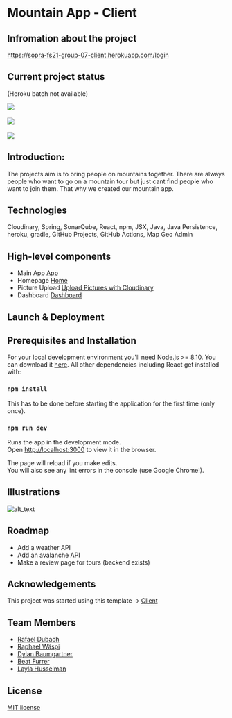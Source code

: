 # Mountain App - Client
## Infromation about the project

https://sopra-fs21-group-07-client.herokuapp.com/login

## Current project status
(Heroku batch not available)
<p align="left">
  <a href="https://github.com/sopra-fs21-group-07/client/actions">
    <img src="https://github.com/sopra-fs21-group-07/client/workflows/Deploy%20Project/badge.svg">
  </a>
  <br></br>
  <a href="https://sonarcloud.io/dashboard?id=sopra-fs21-group-07_client">
      <img src="https://sonarcloud.io/api/project_badges/measure?project=sopra-fs21-group-07_client&metric=coverage">
  </a>
  <br></br>
  <a href="https://sonarcloud.io/dashboard?id=sopra-fs21-group-07_client">
        <img src="https://sonarcloud.io/api/project_badges/measure?project=sopra-fs21-group-07_client&metric=alert_status">
    </a>
</p>

## Introduction: 
The projects aim is to bring people on mountains together. There are always people who want to go on a mountain tour but just cant find people who want to join them. That why we created our mountain app.

## Technologies
Cloudinary,
Spring,
SonarQube,
React,
npm,
JSX,
Java,
Java Persistence,
heroku,
gradle,
GitHub Projects,
GitHub Actions,
Map Geo Admin

## High-level components
- Main App [App](https://github.com/sopra-fs21-group-07/client/blob/main/src/App.js)
- Homepage [Home](https://github.com/sopra-fs21-group-07/client/tree/main/src/components/home)
- Picture Upload [Upload Pictures with Cloudinary](https://github.com/sopra-fs21-group-07/client/blob/main/src/components/Tour/UploadPictures.js)
- Dashboard [Dashboard](https://github.com/sopra-fs21-group-07/client/tree/main/src/components/dashboard)

## Launch & Deployment



## Prerequisites and Installation

For your local development environment you'll need Node.js >= 8.10. You can download it [here](https://nodejs.org). All other dependencies including React get installed with:

### `npm install`

This has to be done before starting the application for the first time (only once).

### `npm run dev`

Runs the app in the development mode.<br>
Open [http://localhost:3000](http://localhost:3000) to view it in the browser.

The page will reload if you make edits.<br>
You will also see any lint errors in the console (use Google Chrome!).

## Illustrations

![alt_text](https://github.com/sopra-fs21-group-07/client/blob/main/src/components/images/Dashboard_App.png)

## Roadmap

- Add a weather API
- Add an avalanche API
- Make a review page for tours (backend exists)

## Acknowledgements

This project was started using this template -> [Client](https://github.com/HASEL-UZH/sopra-fs21-template-client)

## Team Members

- [Rafael Dubach](https://github.com/radubauzh)
- [Raphael Wäspi](https://github.com/sumsumcity)
- [Dylan Baumgartner](https://github.com/mrspacerobot)
- [Beat Furrer](https://github.com/elBeato)
- [Layla Husselman](https://github.com/14y14)

## License

[MIT license](https://github.com/sopra-fs21-group-07/client/blob/master/LICENSE)


